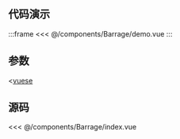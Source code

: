 ## 代码演示

:::frame
<<< @/components/Barrage/demo.vue
:::

## 参数

<[vuese](@/components/Barrage/index.vue)

## 源码

<<< @/components/Barrage/index.vue
